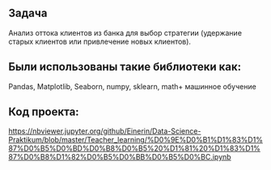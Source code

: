 ## Задача
Анализ оттока клиентов из банка для выбор стратегии (удержание старых клиентов или привлечение новых клиентов).
## Были использованы такие библиотеки как:
Pandas, Matplotlib, Seaborn, numpy, sklearn, math+ машинное обучение
## Код проекта:
https://nbviewer.jupyter.org/github/Einerin/Data-Science-Praktikum/blob/master/Teacher_learning/%D0%9E%D0%B1%D1%83%D1%87%D0%B5%D0%BD%D0%B8%D0%B5%20%D1%81%20%D1%83%D1%87%D0%B8%D1%82%D0%B5%D0%BB%D0%B5%D0%BC.ipynb